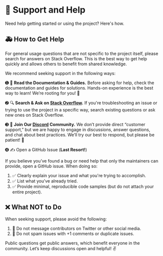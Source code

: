 # 📣 Support and Help

Need help getting started or using the project? Here's how.

## 🚑 How to Get Help

For general usage questions that are not specific to the project itself, please search for answers on Stack Overflow. This is the best way to get help quickly and allows others to benefit from shared knowledge.

We recommend seeking support in the following ways:

➊ 📖 **Read the Documentation & Guides.** Before asking for help, check the documentation and guides for solutions. Hands-on experience is the best way to learn! We’re rooting for you! 👏

➋ 🔍 **Search & Ask on [Stack Overflow](https://stackoverflow.com).** If you're troubleshooting an issue or trying to use the project in a specific way, search existing questions or ask new ones on Stack Overflow.

➌ 💬 **Join Our [Discord](https://discord.gg/fPg7vbnCTR) Community.** We don’t provide direct “customer support,” but we are happy to engage in discussions, answer questions, and chat about best practices. We’ll try our best to respond, but please be patient! 🐌

➍ ✍️ Open a GitHub Issue (**Last Resort!**)


If you believe you’ve found a bug or need help that only the maintainers can provide, open a GitHub issue. When doing so:

1. ✅ Clearly explain your issue and what you're trying to accomplish.
2. ✅ List what you’ve already tried.
3. ✅ Provide minimal, reproducible code samples (but do not attach your entire project).

## ❌ What NOT to Do

When seeking support, please avoid the following:

1. 🚫 Do not message contributors on Twitter or other social media.
2. 🚫 Do not spam issues with +1 comments or duplicate issues.

Public questions get public answers, which benefit everyone in the community. Let’s keep discussions open and helpful! ✌️
